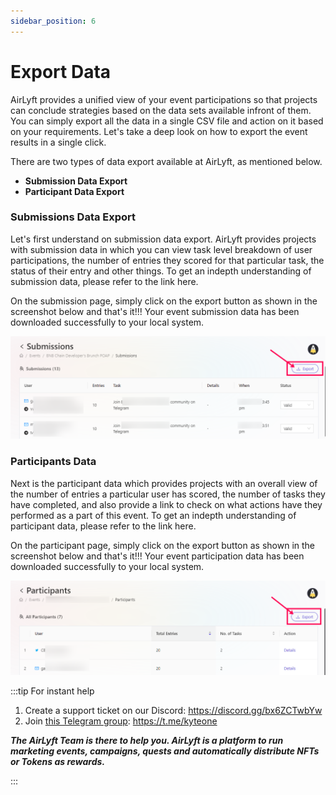 ```yaml
---
sidebar_position: 6
---
```


# Export Data

AirLyft provides a unified view of your event participations so that projects can conclude strategies based on the data sets available infront of them. You can simply export all the data in a single CSV file and action on it based on your requirements. Let's take a deep look on how to export the event results in a single click.

There are two types of data export available at AirLyft, as mentioned below. 

- **Submission Data Export**  
- **Participant Data Export**

### Submissions Data Export

Let's first understand on submission data export. AirLyft provides projects with submission data in which you can view task level breakdown of user participations, the number of entries they scored for that particular task, the status of their entry and other things. To get an indepth understanding of submission data, please refer to the link here. 

On the submission page, simply click on the export button as shown in the screenshot below and that's it!!! Your event submission data has been downloaded successfully to your local system.

![Submission Export](../images/submissionexport.png)

### Participants Data

Next is the participant data which provides projects with an overall view of the number of entries a particular user has scored, the number of tasks they have completed, and also provide a link to check on what actions have they performed as a part of this event. To get an indepth understanding of participant data, please refer to the link here. 

On the participant page, simply click on the export button as shown in the screenshot below and that's it!!! Your event participation data has been downloaded successfully to your local system.

![Participation Data](../images/participantexport.png)

:::tip For instant help

1. Create a support ticket on our Discord: https://discord.gg/bx6ZCTwbYw
2. Join [this Telegram group](https://t.me/kyteone): https://t.me/kyteone

**_The AirLyft Team is there to help you. AirLyft is a platform to run marketing events, campaigns, quests and automatically distribute NFTs or Tokens as rewards._**

:::
